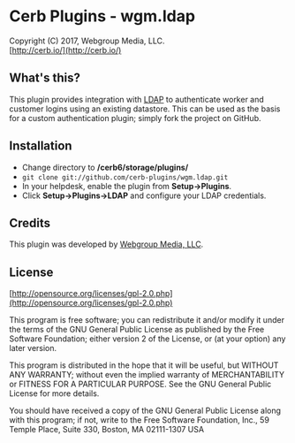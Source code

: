 Cerb Plugins - wgm.ldap
===========================================
Copyright (C) 2017, Webgroup Media, LLC.  
[http://cerb.io/](http://cerb.io/)  

What's this?
------------
This plugin provides integration with [LDAP](http://en.wikipedia.org/wiki/Lightweight_Directory_Access_Protocol) to authenticate worker and customer logins using an existing datastore.  This can be used as the basis for a custom authentication plugin; simply fork the project on GitHub.

Installation
------------
* Change directory to **/cerb6/storage/plugins/**
* `git clone git://github.com/cerb-plugins/wgm.ldap.git`
* In your helpdesk, enable the plugin from **Setup->Plugins**.
* Click **Setup->Plugins->LDAP** and configure your LDAP credentials.

Credits
-------
This plugin was developed by [Webgroup Media, LLC](http://www.cerberusweb.com/).

License
-------

[http://opensource.org/licenses/gpl-2.0.php](http://opensource.org/licenses/gpl-2.0.php)  

This program is free software; you can redistribute it and/or modify it under the terms of the GNU General Public License as published by the Free Software Foundation; either version 2 of the License, or (at your option) any later version.

This program is distributed in the hope that it will be useful, but WITHOUT ANY WARRANTY; without even the implied warranty of MERCHANTABILITY or FITNESS FOR A PARTICULAR PURPOSE. See the GNU General Public License for more details.

You should have received a copy of the GNU General Public License along with this program; if not, write to the Free Software Foundation, Inc., 59 Temple Place, Suite 330, Boston, MA 02111-1307 USA
